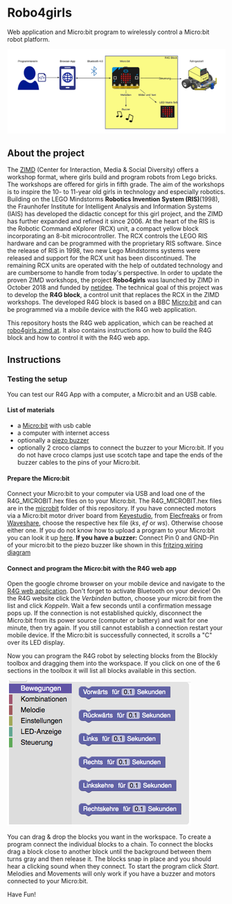 # Robo4girls
Web application and Micro:bit program to wirelessly control a Micro:bit robot platform.

![R4G System overview](Dokumentation/Diagramme/r4g_system_overview.png)

## About the project
The [ZIMD](www.zimd.at) (Center for Interaction, Media & Social Diversity) offers a workshop format, where girls build and program robots from Lego bricks. The workshops are offered for girls in fifth grade. The aim of the workshops is to inspire the 10- to 11-year old girls in technology and especially robotics. 
Building on the LEGO Mindstorms <b>Robotics Invention System (RIS)</b>(1998), the Fraunhofer Institute for Intelligent Analysis and Information Systems (IAIS) has developed the didactic concept for this girl project, and the ZIMD has further expanded and refined it since 2006.
At the heart of the RIS is the Robotic Command eXplorer (RCX) unit, a compact yellow block incorporating an 8-bit microcontroller. The RCX controls the LEGO RIS hardware and can be programmed with the proprietary RIS software. Since the release of RIS in 1998, two new Lego Mindstorms systems were released and support for the RCX unit has been discontinued. The remaining RCX units are operated with the help of outdated technology and are cumbersome to handle from today's perspective. In order to update the proven ZIMD workshops, the project <b>Robo4girls</b> was launched by ZIMD in October 2018 and funded by [netidee](https://www.netidee.at/robo4girls). The technical goal of this project was to develop the <b>R4G block</b>, a control unit that replaces the RCX in the ZIMD workshops. 
The developed R4G block is based on a BBC [Micro:bit](https://microbit.org) and can be programmed via a mobile device with the R4G web application. 

This repository hosts the R4G web application, which can be reached at [robo4girls.zimd.at](https://robo4girls.zimd.at). It also contains instructions on how to build the R4G block and how to control it with the R4G web app.

## Instructions

### Testing the setup 
You can test our R4G App with a computer, a Micro:bit and an USB cable.
#### List of materials
+ a [Micro:bit](https://microbit.org) with usb cable
+ a computer with internet access
+ optionally a [piezo buzzer](https://de.wikipedia.org/wiki/Summer_(Elektronik))
+ optionally 2 croco clamps to connect the buzzer to your Micro:bit. If you do not have croco clamps just use scotch tape and tape the ends of the buzzer cables to the pins of your Micro:bit.

#### Prepare the Micro:bit
Connect your Micro:bit to your computer via USB and load one of the R4G_MICROBIT.hex files on to your Micro:bit. The R4G_MICROBIT.hex files are in the [microbit](microbit) folder of this repository. If you have connected motors via a Micro:bit motor driver board from [Keyestudio](https://wiki.keyestudio.com/Ks0308_keyestudio_Motor_Drive_Breakout_Board_for_micro_bit), from [Elecfreaks](https://www.instructables.com/id/Elecfreaks-Motorbit-User-Guide/) or from [Waveshare](https://www.waveshare.com/wiki/Motor_Driver_for_micro:bit), choose the respective hex file (<i>ks</i>, <i>ef</i> or <i>ws</i>). Otherwise choose either one. If you do not know how to upload a program to your Micro:bit you can look it up [here](https://makecode.microbit.org/device/usb).
<b>If you have a buzzer:</b>
Connect Pin 0 and GND-Pin of your micro:bit to the piezo buzzer like shown in this [fritzing wiring diagram](Bauanleitung/Wiring/buzzer_wiring.png)

#### Connect and program the Micro:bit with the R4G web app
Open the google chrome browser on your mobile device and navigate to the [R4G web application](https://zimdvienna.github.io/Robo4girls/). Don't forget to activate Bluetooth on your device! 
On the R4G website click the <i>Verbinden</i> button, choose your micro:bit from the list and click <i>Koppeln</i>. Wait a few seconds until a confirmation message pops up. If the connection is not established quickly, disconnect the Micro:bit from its power source (computer or battery) and wait for one minute, then try again. If you still cannot establish a connection restart your mobile device. If the Micro:bit is successfully connected, it scrolls a "C" over its LED display.

Now you can program the R4G robot by selecting blocks from the Blockly toolbox and dragging them into the workspace. If you click on one of the 6 sections in the toolbox it will list all blocks available in this section.

![blockly toolbox](media/blockly_toolbox_foto.png)

You can drag & drop the blocks you want in the workspace. To create a program connect the individual blocks to a chain. To connect the blocks drag a block close to another block until the background between them turns gray and then release it. The blocks snap in place and you should hear a clicking sound when they connect. To start the program click <i>Start</i>. Melodies and Movements will only work if you have a buzzer and motors connected to your Micro:bit.

Have Fun!


